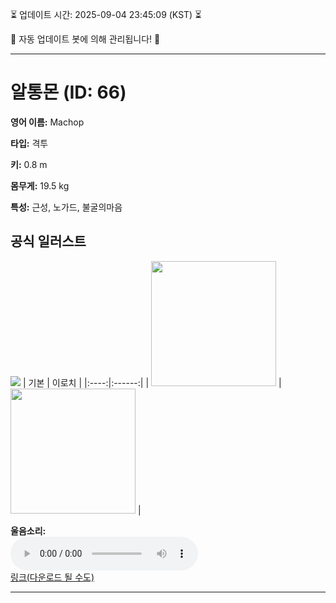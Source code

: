 
⏳ 업데이트 시간: 2025-09-04 23:45:09 (KST) ⏳

🤖 자동 업데이트 봇에 의해 관리됩니다! 🤖

---

# 알통몬 (ID: 66)
**영어 이름:** Machop

**타입:** 격투

**키:** 0.8 m

**몸무게:** 19.5 kg

**특성:** 근성, 노가드, 불굴의마음

## 공식 일러스트
![](https://raw.githubusercontent.com/PokeAPI/sprites/master/sprites/pokemon/other/official-artwork/66.png)
| 기본 | 이로치 |
|:----:|:------:|
| <img src="http://play.pokemonshowdown.com/sprites/ani/machop.gif" width="200"> | <img src="http://play.pokemonshowdown.com/sprites/ani-shiny/machop.gif" width="200"> |

**울음소리:**<br><audio controls src="https://raw.githubusercontent.com/PokeAPI/cries/main/cries/pokemon/latest/66.ogg"></audio><br> [링크(다운로드 될 수도)](https://raw.githubusercontent.com/PokeAPI/cries/main/cries/pokemon/latest/66.ogg)


---
